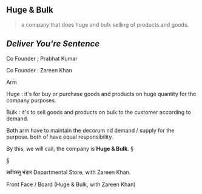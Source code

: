 ## Huge & Bulk
> a company that does huge and bulk selling of products and goods.

*Deliver You're Sentence*
-------------------------
 
Co Founder ; Prabhat Kumar 

Co Founder : Zareen Khan 

Arm

Huge : it's for buy or purchase goods and products on huge quantity for the company purposes.

Bulk : it's to sell goods and products on bulk to the customer according to demand.

Both arm have to maintain the decorum nd demand / supply for the purpose.
both of have equal responsibility.

By this, we will call, the company is <b>Huge & Bulk</b>. §

§

सर्ववस्तु भंडार
Departmental Store, with Zareen Khan.

Front Face / Board
(Huge & Bulk, with Zareen Khan)


